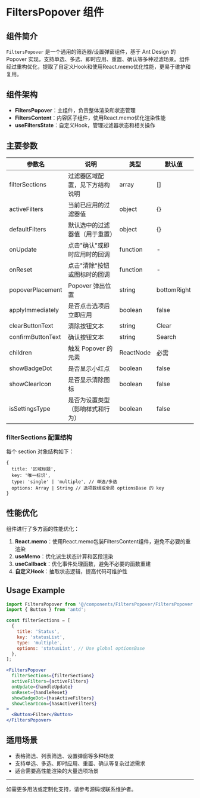 # FiltersPopover 组件

## 组件简介

`FiltersPopover` 是一个通用的筛选器/设置弹窗组件，基于 Ant Design 的 Popover 实现，支持单选、多选、即时应用、重置、确认等多种过滤场景。组件经过重构优化，提取了自定义Hook和使用React.memo优化性能，更易于维护和复用。

## 组件架构

- **FiltersPopover**：主组件，负责整体渲染和状态管理
- **FiltersContent**：内容区子组件，使用React.memo优化渲染性能
- **useFiltersState**：自定义Hook，管理过滤器状态和相关操作

## 主要参数

| 参数名              | 说明                                   | 类型                | 默认值         |
|---------------------|----------------------------------------|---------------------|---------------|
| filterSections      | 过滤器区域配置，见下方结构说明         | array               | []            |
| activeFilters       | 当前已应用的过滤器值                   | object              | {}            |
| defaultFilters      | 默认选中的过滤器值（用于重置）         | object              | {}            |
| onUpdate            | 点击"确认"或即时应用时的回调           | function            | -             |
| onReset             | 点击"清除"按钮或图标时的回调           | function            | -             |
| popoverPlacement    | Popover 弹出位置                      | string              | bottomRight   |
| applyImmediately    | 是否点击选项后立即应用                 | boolean             | false         |
| clearButtonText     | 清除按钮文本                           | string              | Clear         |
| confirmButtonText   | 确认按钮文本                           | string              | Search        |
| children            | 触发 Popover 的元素                    | ReactNode           | 必需          |
| showBadgeDot        | 是否显示小红点                         | boolean             | false         |
| showClearIcon       | 是否显示清除图标                       | boolean             | false         |
| isSettingsType      | 是否为设置类型（影响样式和行为）       | boolean             | false         |

### filterSections 配置结构

每个 section 对象结构如下：

```
{
  title: '区域标题',
  key: '唯一标识',
  type: 'single' | 'multiple', // 单选/多选
  options: Array | String // 选项数组或全局 optionsBase 的 key
}
```

## 性能优化

组件进行了多方面的性能优化：

1. **React.memo**：使用React.memo包装FiltersContent组件，避免不必要的重渲染
2. **useMemo**：优化派生状态计算和区段渲染
3. **useCallback**：优化事件处理函数，避免不必要的函数重建
4. **自定义Hook**：抽取状态逻辑，提高代码可维护性

## Usage Example

```jsx
import FiltersPopover from '@/components/FiltersPopover/FiltersPopover';
import { Button } from 'antd';

const filterSections = [
  {
    title: 'Status',
    key: 'statusList',
    type: 'multiple',
    options: 'statusList', // Use global optionsBase
  },
];

<FiltersPopover
  filterSections={filterSections}
  activeFilters={activeFilters}
  onUpdate={handleUpdate}
  onReset={handleReset}
  showBadgeDot={hasActiveFilters}
  showClearIcon={hasActiveFilters}
>
  <Button>Filter</Button>
</FiltersPopover>
```

## 适用场景

- 表格筛选、列表筛选、设置弹窗等多种场景
- 支持单选、多选、即时应用、重置、确认等复杂过滤需求
- 适合需要高性能渲染的大量选项场景

---
如需更多用法或定制化支持，请参考源码或联系维护者。 